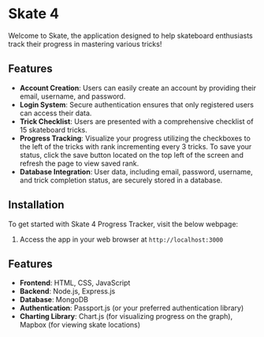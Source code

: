 # Skate 4

Welcome to Skate, the application designed to help skateboard enthusiasts track their progress in mastering various tricks!

## Features

- **Account Creation**: Users can easily create an account by providing their email, username, and password.
- **Login System**: Secure authentication ensures that only registered users can access their data.
- **Trick Checklist**: Users are presented with a comprehensive checklist of 15 skateboard tricks.
- **Progress Tracking**: Visualize your progress utilizing the checkboxes to the left of the tricks with rank incrementing every 3 tricks. To save your status, click the save button located on the top left of the screen and refresh the page to view saved rank.
- **Database Integration**: User data, including email, password, username, and trick completion status, are securely stored in a database.

## Installation

To get started with Skate 4 Progress Tracker, visit the below webpage:

1. Access the app in your web browser at
   `http://localhost:3000`

## Features

- **Frontend**: HTML, CSS, JavaScript
- **Backend**: Node.js, Express.js
- **Database**: MongoDB
- **Authentication**: Passport.js (or your preferred authentication library)
- **Charting Library**: Chart.js (for visualizing progress on the graph), Mapbox (for viewing skate locations)
